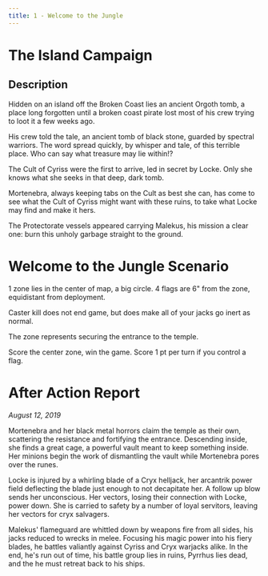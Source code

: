 ```yaml
---
title: 1 - Welcome to the Jungle
---
```


# The Island Campaign

## Description

Hidden on an island off the Broken Coast lies an ancient Orgoth tomb, a place long forgotten until a broken coast pirate lost most of his crew trying to loot it a few weeks ago.

His crew told the tale, an ancient tomb of black stone, guarded by spectral warriors. The word spread quickly, by whisper and tale, of this terrible place. Who can say what treasure may lie within!?

The Cult of Cyriss were the first to arrive, led in secret by Locke. Only she knows what she seeks in that deep, dark tomb.

Mortenebra, always keeping tabs on the Cult as best she can, has come to see what the Cult of Cyriss might want with these ruins, to take what Locke may find and make it hers.

The Protectorate vessels appeared carrying Malekus, his mission a clear one: burn this unholy garbage straight to the ground.

# Welcome to the Jungle Scenario

1 zone lies in the center of map, a big circle.
4 flags are 6" from the zone, equidistant from deployment. 

Caster kill does not end game, but does make all of your jacks go inert as normal.

The zone represents securing the entrance to the temple.

Score the center zone, win the game.
Score 1 pt per turn if you control a flag. 

# After Action Report

*August 12, 2019* 

Mortenebra and her black metal horrors claim the temple as their own, scattering the resistance and fortifying the entrance. Descending inside, she finds a great cage, a powerful vault meant to keep something inside. Her minions begin the work of dismantling the vault while Mortenebra pores over the runes.

Locke is injured by a whirling blade of a Cryx helljack, her arcantrik power field deflecting the blade just enough to not decapitate her. A follow up blow sends her unconscious. Her vectors, losing their connection with Locke, power down. She is carried to safety by a number of loyal servitors, leaving her vectors for cryx salvagers.

Malekus' flameguard are whittled down by weapons fire from all sides, his jacks reduced to wrecks in melee. Focusing his magic power into his fiery blades, he battles valiantly against Cyriss and Cryx warjacks alike. In the end, he's run out of time, his battle group lies in ruins, Pyrrhus lies dead, and the he must retreat back to his ships.
